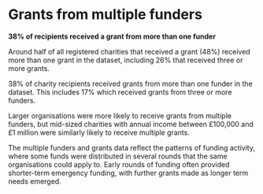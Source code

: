 # Grants from multiple funders

**38% of recipients received a grant from more than one funder**

Around half of all registered charities that received a grant (48%) received more than one grant in the dataset, including 26% that received three or more grants.

38% of charity recipients received grants from more than one funder in the dataset. This includes 17% which received grants from three or more funders.

Larger organisations were more likely to receive grants from multiple funders, but mid-sized charities with annual income between £100,000 and £1 million were similarly likely to receive multiple grants.

The multiple funders and grants data reflect the patterns of funding activity, where some funds were distributed in several rounds that the same organisations could apply to. Early rounds of funding often provided shorter-term emergency funding, with further grants made as longer term needs emerged.

<div class="flourish-embed flourish-chart" data-src="visualisation/7924876"></div>
